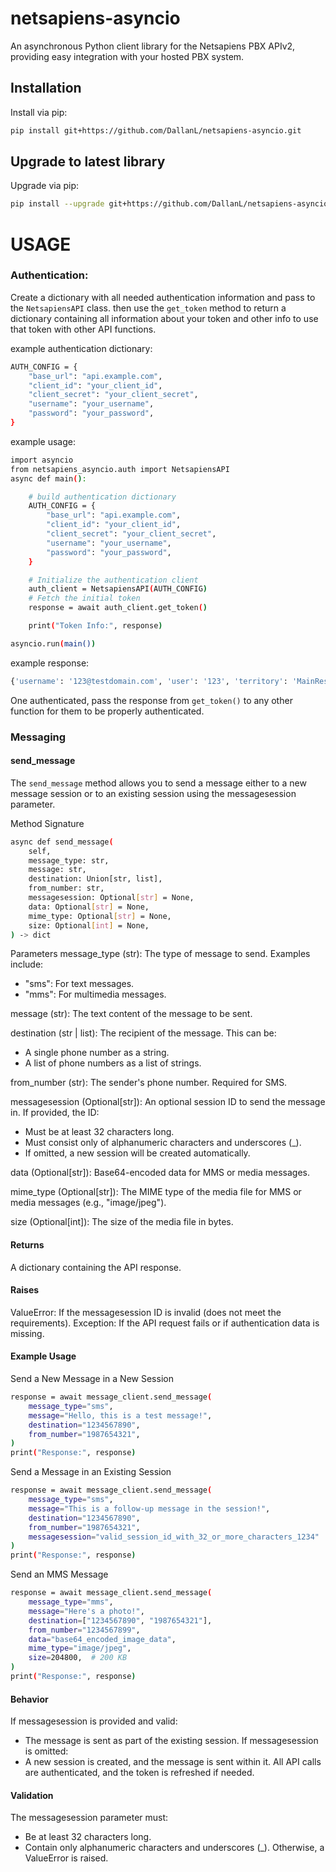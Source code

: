 # netsapiens-asyncio

An asynchronous Python client library for the Netsapiens PBX APIv2, providing easy integration with your hosted PBX system.

## Installation

Install via pip:

```bash
pip install git+https://github.com/DallanL/netsapiens-asyncio.git
```

## Upgrade to latest library

Upgrade via pip:

```bash
pip install --upgrade git+https://github.com/DallanL/netsapiens-asyncio.git
```


# USAGE

### Authentication:

Create a dictionary with all needed authentication information and pass to the `NetsapiensAPI` class. then use the `get_token` method to return a dictionary containing all information about your token and other info to use that token with other API functions.

example authentication dictionary:
```bash
AUTH_CONFIG = {
    "base_url": "api.example.com",
    "client_id": "your_client_id",
    "client_secret": "your_client_secret",
    "username": "your_username",
    "password": "your_password",
}
```

example usage:

```bash
import asyncio
from netsapiens_asyncio.auth import NetsapiensAPI
async def main():

	# build authentication dictionary
	AUTH_CONFIG = {
	    "base_url": "api.example.com",
	    "client_id": "your_client_id",
	    "client_secret": "your_client_secret",
	    "username": "your_username",
	    "password": "your_password",
	}

	# Initialize the authentication client
	auth_client = NetsapiensAPI(AUTH_CONFIG)
	# Fetch the initial token
	response = await auth_client.get_token()

	print("Token Info:", response)

asyncio.run(main())

```

example response:
```bash
{'username': '123@testdomain.com', 'user': '123', 'territory': 'MainReseller', 'domain': 'testdomain.com', 'department': 'n/a', 'uid': '123@testdomain.com', 'login': '123@testdomain.com', 'scope': 'Super User', 'user_email': 'Hu.Man@DefinitlyNormal.com', 'displayName': 'Hu Man', 'access_token': '58c030a319224f69a5fd770995a0af0a', 'expires_in': 3600, 'token_type': 'Bearer', 'refresh_token': 'af329eb2aa6247739240af7b692ab02a', 'client_id': 'supersecretclientid', 'apiversion': 'Version: 44.1.2', 'expires_at': '2024-11-25 19:15:22', 'api_url': 'https://api.example.com'}
```

One authenticated, pass the response from `get_token()` to any other function for them to be properly authenticated.

### Messaging

#### send_message
The `send_message` method allows you to send a message either to a new message session or to an existing session using the messagesession parameter.

Method Signature
```bash
async def send_message(
    self,
    message_type: str,
    message: str,
    destination: Union[str, list],
    from_number: str,
    messagesession: Optional[str] = None,
    data: Optional[str] = None,
    mime_type: Optional[str] = None,
    size: Optional[int] = None,
) -> dict
```
Parameters
message_type (str):
The type of message to send. Examples include:
- "sms": For text messages.
- "mms": For multimedia messages.

message (str):
The text content of the message to be sent.

destination (str | list):
The recipient of the message. This can be:
- A single phone number as a string.
- A list of phone numbers as a list of strings.

from_number (str):
The sender's phone number. Required for SMS.

messagesession (Optional[str]):
An optional session ID to send the message in. If provided, the ID:

- Must be at least 32 characters long.
- Must consist only of alphanumeric characters and underscores (_).
- If omitted, a new session will be created automatically.

data (Optional[str]):
Base64-encoded data for MMS or media messages.

mime_type (Optional[str]):
The MIME type of the media file for MMS or media messages (e.g., "image/jpeg").

size (Optional[int]):
The size of the media file in bytes.

#### Returns
A dictionary containing the API response.
#### Raises
ValueError: If the messagesession ID is invalid (does not meet the requirements).
Exception: If the API request fails or if authentication data is missing.

#### Example Usage
Send a New Message in a New Session
```bash
response = await message_client.send_message(
    message_type="sms",
    message="Hello, this is a test message!",
    destination="1234567890",
    from_number="1987654321",
)
print("Response:", response)
```

Send a Message in an Existing Session
```bash
response = await message_client.send_message(
    message_type="sms",
    message="This is a follow-up message in the session!",
    destination="1234567890",
    from_number="1987654321",
    messagesession="valid_session_id_with_32_or_more_characters_1234"
)
print("Response:", response)
```

Send an MMS Message
```bash
response = await message_client.send_message(
    message_type="mms",
    message="Here's a photo!",
    destination=["1234567890", "1987654321"],
    from_number="1234567899",
    data="base64_encoded_image_data",
    mime_type="image/jpeg",
    size=204800,  # 200 KB
)
print("Response:", response)
```
#### Behavior
If messagesession is provided and valid:
- The message is sent as part of the existing session.
If messagesession is omitted:
- A new session is created, and the message is sent within it.
All API calls are authenticated, and the token is refreshed if needed.
#### Validation
The messagesession parameter must:
- Be at least 32 characters long.
- Contain only alphanumeric characters and underscores (_).
Otherwise, a ValueError is raised.
